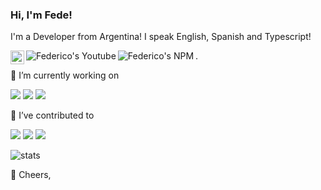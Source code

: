 ### Hi, I'm Fede! 

I'm a Developer from Argentina! I speak English, Spanish and Typescript!

<a href="https://www.linkedin.com/in/federico-orlandau/">
  <img align="left" alt="Federico's LinkedIN" width="22px" src="https://raw.githubusercontent.com/peterthehan/peterthehan/master/assets/linkedin.svg" />
</a>
<a href="https://www.youtube.com/watch?v=gdBtJMk7dto">
  <img align="left" alt="Federico's Youtube" src="https://img.shields.io/youtube/views/gdBtJMk7dto?style=social" />
</a>
<a href="https://www.npmjs.com/~fedeorlandau">
  <img align="left" alt="Federico's NPM" src="https://img.shields.io/badge/npm-fedeorlandau-critical" />
</a>. 


🔭 I’m currently working on 

<a href="https://www.npmjs.com/package/chakra-ui-simple-autocomplete"><img src="https://img.shields.io/badge/chakra--ui-autocomplete-important"/></a> <a href="https://www.npmjs.com/package/parse-model-factory"><img src="https://img.shields.io/badge/parse-model--factory-important"/></a> <a href="https://www.npmjs.com/package/await-catch"><img src="https://img.shields.io/badge/js-await--catch-important"/></a>

🌱 I’ve contributed to

<a href="https://github.com/RobinCK/vue-popper"><img src="https://img.shields.io/badge/-vue--popper-informational" /></a> <a href="https://github.com/jodit/jodit-react"><img src="https://img.shields.io/badge/-jodit--react-informational" /></a> <a href="https://github.com/valtech-nyc/rebone"><img src="https://img.shields.io/badge/-rebone-informational" /></a>

![stats](https://github-readme-stats.vercel.app/api?username=fedeorlandau&count_private=true)


:beer: Cheers,
